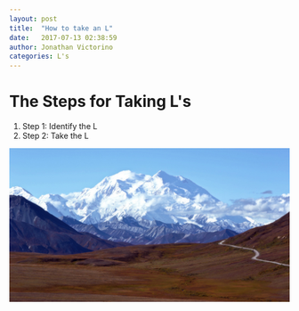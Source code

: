 ```yaml
---
layout: post
title:  "How to take an L"
date:   2017-07-13 02:38:59
author: Jonathan Victorino
categories: L's
---
```

# The Steps for Taking L's
1. Step 1: Identify the L
2. Step 2: Take the L

![Mountain](../assets/header_image.jpg)
